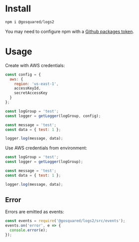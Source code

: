 # Install
```bash
npm i @gosquared/logs2
```
You may need to configure npm with a [Github packages token](https://docs.github.com/en/free-pro-team@latest/packages/using-github-packages-with-your-projects-ecosystem/configuring-npm-for-use-with-github-packages).

# Usage

Create with AWS credentials:

```javascript
const config = {
  aws: {
    region: 'us-east-1',
    accessKeyId,
    secretAccessKey
  }
};

const logGroup = 'test';
const logger = getLogger(logGroup, config);

const message = 'test';
const data = { test: 1 };

logger.log(message, data);
```

Use AWS credentials from environment:

```javascript
const logGroup = 'test';
const logger = getLogger(logGroup);

const message = 'test';
const data = { test: 1 };

logger.log(message, data);
```

## Error
Errors are emitted as events:

```javascript
const events = require('@gosquared/logs2/src/events');
events.on('error', e => {
  console.error(e);
});
```
